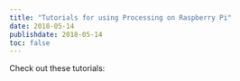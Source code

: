 ```yaml
---
title: "Tutorials for using Processing on Raspberry Pi"
date: 2018-05-14
publishdate: 2018-05-14
toc: false
---
```


Check out these tutorials:
